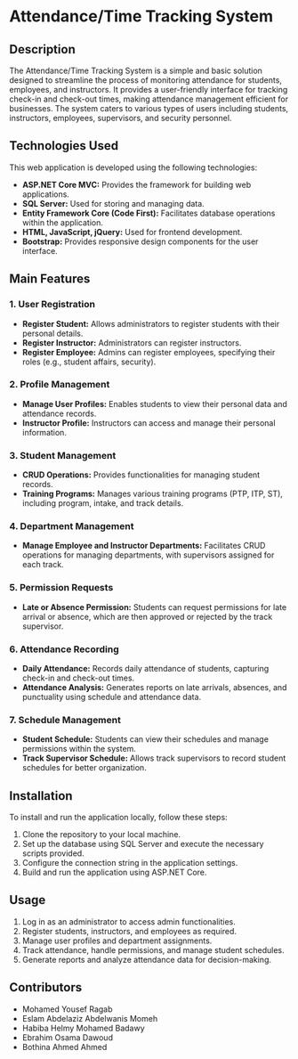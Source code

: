 # Attendance/Time Tracking System

## Description

The Attendance/Time Tracking System is a simple and basic solution designed to streamline the process of monitoring attendance for students, employees, and instructors. It provides a user-friendly interface for tracking check-in and check-out times, making attendance management efficient for businesses. The system caters to various types of users including students, instructors, employees, supervisors, and security personnel.

## Technologies Used

This web application is developed using the following technologies:
- **ASP.NET Core MVC:** Provides the framework for building web applications.
- **SQL Server:** Used for storing and managing data.
- **Entity Framework Core (Code First):** Facilitates database operations within the application.
- **HTML, JavaScript, jQuery:** Used for frontend development.
- **Bootstrap:** Provides responsive design components for the user interface.

## Main Features

### 1. User Registration
- **Register Student:** Allows administrators to register students with their personal details.
- **Register Instructor:** Administrators can register instructors.
- **Register Employee:** Admins can register employees, specifying their roles (e.g., student affairs, security).

### 2. Profile Management
- **Manage User Profiles:** Enables students to view their personal data and attendance records.
- **Instructor Profile:** Instructors can access and manage their personal information.

### 3. Student Management
- **CRUD Operations:** Provides functionalities for managing student records.
- **Training Programs:** Manages various training programs (PTP, ITP, ST), including program, intake, and track details.

### 4. Department Management
- **Manage Employee and Instructor Departments:** Facilitates CRUD operations for managing departments, with supervisors assigned for each track.

### 5. Permission Requests
- **Late or Absence Permission:** Students can request permissions for late arrival or absence, which are then approved or rejected by the track supervisor.

### 6. Attendance Recording
- **Daily Attendance:** Records daily attendance of students, capturing check-in and check-out times.
- **Attendance Analysis:** Generates reports on late arrivals, absences, and punctuality using schedule and attendance data.

### 7. Schedule Management
- **Student Schedule:** Students can view their schedules and manage permissions within the system.
- **Track Supervisor Schedule:** Allows track supervisors to record student schedules for better organization.

## Installation

To install and run the application locally, follow these steps:
1. Clone the repository to your local machine.
2. Set up the database using SQL Server and execute the necessary scripts provided.
3. Configure the connection string in the application settings.
4. Build and run the application using ASP.NET Core.

## Usage

1. Log in as an administrator to access admin functionalities.
2. Register students, instructors, and employees as required.
3. Manage user profiles and department assignments.
4. Track attendance, handle permissions, and manage student schedules.
5. Generate reports and analyze attendance data for decision-making.

## Contributors

- Mohamed Yousef Ragab
- Eslam Abdelaziz Abdelwanis Momeh
- Habiba Helmy Mohamed Badawy
- Ebrahim Osama Dawoud
- Bothina Ahmed Ahmed 
